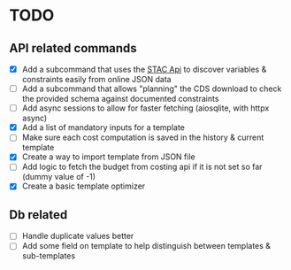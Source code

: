 # TODO

## API related commands

- [x] Add a subcommand that uses the [STAC Api](https://cds.climate.copernicus.eu/stac-browser/collections/reanalysis-era5-single-levels?.language=en) to discover variables & constraints easily from online JSON data
- [ ] Add a subcommand that allows "planning" the CDS download to check the provided schema against documented constraints
- [ ] Add async sessions to allow for faster fetching (aiosqlite, with httpx async)
- [x] Add a list of mandatory inputs for a template
- [ ] Make sure each cost computation is saved in the history & current template
- [x] Create a way to import template from JSON file
- [ ] Add logic to fetch the budget from costing api if it is not set so far (dummy value of -1)
- [x] Create a basic template optimizer

## Db related

- [ ] Handle duplicate values better
- [ ] Add some field on template to help distinguish between templates & sub-templates